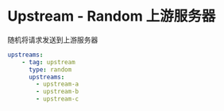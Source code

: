 # Upstream - Random 上游服务器

随机将请求发送到上游服务器

```yaml
upstreams:
    - tag: upstream
      type: random
      upstreams:
        - upstream-a
        - upstream-b
        - upstream-c
```
